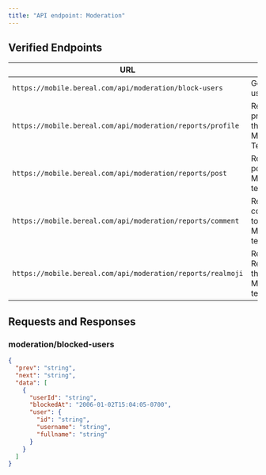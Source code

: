 ```yaml
---
title: "API endpoint: Moderation"
---
```


## Verified Endpoints

| URL                                                         | Use                                       |
|-------------------------------------------------------------|-------------------------------------------|
| `https://mobile.bereal.com/api/moderation/block-users`      | Gets block users                          |
| `https://mobile.bereal.com/api/moderation/reports/profile`  | Reports a profile to the Moderation Team  |
| `https://mobile.bereal.com/api/moderation/reports/post`     | Reports a post to the Moderation team     |
| `https://mobile.bereal.com/api/moderation/reports/comment`  | Reports a comment to the Moderation team  |
| `https://mobile.bereal.com/api/moderation/reports/realmoji` | Reports a Realmoji to the Moderation team |

## Requests and Responses

### moderation/blocked-users

```json
{
  "prev": "string",
  "next": "string",
  "data": [
    {
      "userId": "string",
      "blockedAt": "2006-01-02T15:04:05-0700",
      "user": {
        "id": "string",
        "username": "string",
        "fullname": "string"
      }
    }
  ]
}
```
